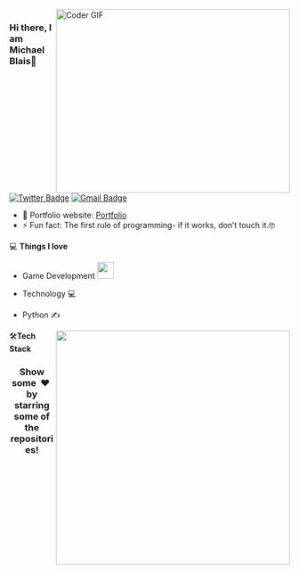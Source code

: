 <img align="right" src="https://github.com/rajaprerak/rajaprerak/blob/master/developer.gif" alt="Coder GIF" width="420" height="330">



### Hi there, I am Michael Blais👋
[![Twitter Badge](https://img.shields.io/badge/-michaelblais-blue?style=flat-square&logo=Twitter&logoColor=white&link=https://twitter.com/MBlais13)](https://twitter.com/MBlais13)
[![Gmail Badge](https://img.shields.io/badge/-michaelblais13@gmail.com-c14438?style=flat-square&logo=Gmail&logoColor=white&link=mailto:michaelblais13@gmail.com)](mailto:michaelblais13@gmail.com) 

- 🎯 Portfolio website: [Portfolio](https://mblais-portfolio.netlify.app/)
- ⚡ Fun fact: The first rule of programming- if it works, don’t touch it.🤓

💻 **Things I love**
- Game Development <img src="https://media.giphy.com/media/WUlplcMpOCEmTGBtBW/giphy.gif" width="30"> 
- Technology 💻
- Python ✍️

    <a href="https://github.com/anuraghazra/github-readme-stats" title="Go to Source">
      <img align="right" width=420 height="auto" src="https://github-readme-stats.vercel.app/api?username=mblais13&show_icons=true&theme=dark&border_color=61dafb&hide_border=true&include_all_commits=true" />
    </a>
    
🛠**Tech Stack**



<div align="center">
    <h3 align="center">Show some &nbsp;❤️&nbsp; by starring some of the repositories!</h3>
</div>

